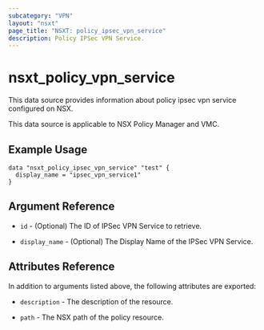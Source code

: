 ```yaml
---
subcategory: "VPN"
layout: "nsxt"
page_title: "NSXT: policy_ipsec_vpn_service"
description: Policy IPSec VPN Service.
---
```


# nsxt_policy_vpn_service

This data source provides information about policy ipsec vpn service configured on NSX.

This data source is applicable to NSX Policy Manager and VMC.

## Example Usage

```hcl
data "nsxt_policy_ipsec_vpn_service" "test" {
  display_name = "ipsec_vpn_service1"
}
```

## Argument Reference

* `id` - (Optional) The ID of IPSec VPN Service to retrieve.

* `display_name` - (Optional) The Display Name of the IPSec VPN Service.

## Attributes Reference

In addition to arguments listed above, the following attributes are exported:

* `description` - The description of the resource.

* `path` - The NSX path of the policy resource.
